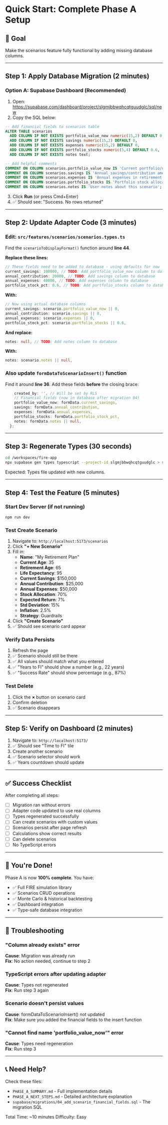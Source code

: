 # Quick Start: Complete Phase A Setup

## 🎯 Goal
Make the scenarios feature fully functional by adding missing database columns.

---

## Step 1: Apply Database Migration (2 minutes)

### Option A: Supabase Dashboard (Recommended)

1. Open: https://supabase.com/dashboard/project/slgmjbbwqhcqtguudglc/sql/new
2. Copy the SQL below:

```sql
-- Add financial fields to scenarios table
ALTER TABLE scenarios 
  ADD COLUMN IF NOT EXISTS portfolio_value_now numeric(15,2) DEFAULT 0,
  ADD COLUMN IF NOT EXISTS savings numeric(15,2) DEFAULT 0,
  ADD COLUMN IF NOT EXISTS expenses numeric(15,2) DEFAULT 0,
  ADD COLUMN IF NOT EXISTS portfolio_stocks numeric(5,4) DEFAULT 0.6,
  ADD COLUMN IF NOT EXISTS notes text;

-- Add helpful comments
COMMENT ON COLUMN scenarios.portfolio_value_now IS 'Current portfolio/net worth value';
COMMENT ON COLUMN scenarios.savings IS 'Annual savings/contribution amount';
COMMENT ON COLUMN scenarios.expenses IS 'Annual expenses in retirement';
COMMENT ON COLUMN scenarios.portfolio_stocks IS 'Portfolio stock allocation (0-1, e.g., 0.6 = 60%)';
COMMENT ON COLUMN scenarios.notes IS 'User notes about this scenario';
```

3. Click **Run** (or press Cmd+Enter)
4. ✅ Should see: "Success. No rows returned"

---

## Step 2: Update Adapter Code (3 minutes)

### Edit: `src/features/scenarios/scenarios.types.ts`

Find the `scenarioToDisplayFormat()` function around **line 44**.

**Replace these lines:**
```typescript
// These fields need to be added to database - using defaults for now
current_savings: 100000, // TODO: Add portfolio_value_now column to database
annual_contribution: 20000, // TODO: Add savings column to database
annual_expenses: 40000, // TODO: Add expenses column to database
portfolio_stock_pct: 0.6, // TODO: Add portfolio_stocks column to database
```

**With:**
```typescript
// Now using actual database columns
current_savings: scenario.portfolio_value_now || 0,
annual_contribution: scenario.savings || 0,
annual_expenses: scenario.expenses || 0,
portfolio_stock_pct: scenario.portfolio_stocks || 0.6,
```

**And replace:**
```typescript
notes: null, // TODO: Add notes column to database
```

**With:**
```typescript
notes: scenario.notes || null,
```

### Also update `formDataToScenarioInsert()` function

Find it around **line 36**. Add these fields **before** the closing brace:

```typescript
    created_by: '', // Will be set by RLS
    // Financial fields (now in database after migration 04)
    portfolio_value_now: formData.current_savings,
    savings: formData.annual_contribution,
    expenses: formData.annual_expenses,
    portfolio_stocks: formData.portfolio_stock_pct,
    notes: formData.notes || null,
  };
```

---

## Step 3: Regenerate Types (30 seconds)

```bash
cd /workspaces/fire-app
npx supabase gen types typescript --project-id slgmjbbwqhcqtguudglc > src/lib/database.types.ts
```

Expected: Types file updated with new columns.

---

## Step 4: Test the Feature (5 minutes)

### Start Dev Server (if not running)
```bash
npm run dev
```

### Test Create Scenario

1. Navigate to: `http://localhost:5173/scenarios`
2. Click **"+ New Scenario"**
3. Fill in:
   - **Name**: "My Retirement Plan"
   - **Current Age**: 35
   - **Retirement Age**: 65
   - **Life Expectancy**: 95
   - **Current Savings**: $150,000
   - **Annual Contribution**: $25,000
   - **Annual Expenses**: $50,000
   - **Stock Allocation**: 70%
   - **Expected Return**: 7%
   - **Std Deviation**: 15%
   - **Inflation**: 2.5%
   - **Strategy**: Guardrails
4. Click **"Create Scenario"**
5. ✅ Should see scenario card appear

### Verify Data Persists

1. Refresh the page
2. ✅ Scenario should still be there
3. ✅ All values should match what you entered
4. ✅ "Years to FI" should show a number (e.g., 22 years)
5. ✅ "Success Rate" should show percentage (e.g., 87%)

### Test Delete

1. Click the **×** button on scenario card
2. Confirm deletion
3. ✅ Scenario disappears

---

## Step 5: Verify on Dashboard (2 minutes)

1. Navigate to: `http://localhost:5173/`
2. ✅ Should see "Time to FI" tile
3. Create another scenario
4. ✅ Scenario selector should work
5. ✅ Years countdown should update

---

## ✅ Success Checklist

After completing all steps:

- [ ] Migration ran without errors
- [ ] Adapter code updated to use real columns
- [ ] Types regenerated successfully
- [ ] Can create scenarios with custom values
- [ ] Scenarios persist after page refresh
- [ ] Calculations show correct results
- [ ] Can delete scenarios
- [ ] No TypeScript errors

---

## 🎉 You're Done!

Phase A is now **100% complete**. You have:
- ✅ Full FIRE simulation library
- ✅ Scenarios CRUD operations
- ✅ Monte Carlo & historical backtesting
- ✅ Dashboard integration
- ✅ Type-safe database integration

---

## 🐛 Troubleshooting

### "Column already exists" error
**Cause**: Migration was already run  
**Fix**: No action needed, continue to step 2

### TypeScript errors after updating adapter
**Cause**: Types not regenerated  
**Fix**: Run step 3 again

### Scenario doesn't persist values
**Cause**: formDataToScenarioInsert() not updated  
**Fix**: Make sure you added the financial fields to the insert function

### "Cannot find name 'portfolio_value_now'" error
**Cause**: Types need regeneration  
**Fix**: Run step 3

---

## 📞 Need Help?

Check these files:
- `PHASE_A_SUMMARY.md` - Full implementation details
- `PHASE_A_NEXT_STEPS.md` - Detailed architecture explanation
- `supabase/migrations/04_add_scenario_financial_fields.sql` - The migration SQL

Total Time: ~10 minutes
Difficulty: Easy
